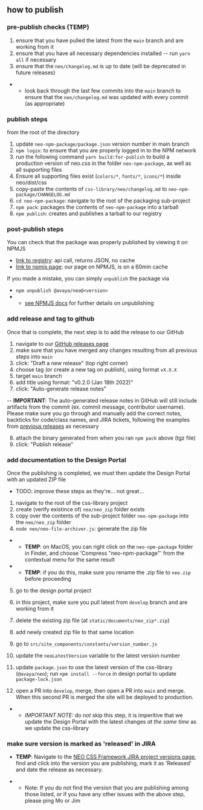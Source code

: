 ## how to publish

### pre-publish checks (TEMP)

1. ensure that you have pulled the latest from the `main` branch and are working from it
2. ensure that you have all necessary dependencies installed -- run `yarn all` if necessary
3. ensure that the `neo/changelog.md` is up to date (will be deprecated in future releases)

- - look back through the last few commits into the `main` branch to ensure that the `neo/changelog.md` was updated with every commit (as appropriate)

### publish steps

from the root of the directory

1. update `neo-npm-package/package.json` version number in main branch
2. `npm login`: to ensure that you are properly logged in to the NPM network
3. run the following command `yarn build:for-publish` to build a production version of neo.css in the folder `neo-npm-package`, as well as all supporting files
4. Ensure all supporting files exist (`colors/*`, `fonts/*`, `icons/*`) inside neo/dist/css
5. copy-paste the contents of `css-library/neo/changelog.md` to `neo-npm-package/CHANGELOG.md`
6. `cd neo-npm-package`: navigate to the root of the packaging sub-project
7. `npm pack`: packages the contents of `neo-npm-package` into a tarball
8. `npm publish`: creates and publishes a tarball to our registry

### post-publish steps

You can check that the package was properly published by viewing it on NPMJS

- [link to registry](https://registry.npmjs.org/@avaya%2fneo): api call, returns JSON, no cache
- [link to npmjs page](https://www.npmjs.com/package/@avaya/neo): our page on NPMJS, is on a 60min cache

If you made a mistake, you can simply `unpublish` the package via

- `npm unpublish @avaya/neo@<version>`
- - [see NPMJS docs](https://docs.npmjs.com/cli/v8/commands/npm-unpublish) for further details on unpublishing

### add release and tag to github

Once that is complete, the next step is to add the release to our GitHub

1. navigate to our [GitHub releases page](https://github.com/avaya-dux/neo-css-library/releases)
2. make sure that you have merged any changes resulting from all previous steps into `main`
3. click: "Draft a new release" (top right corner)
4. choose tag (or create a new tag on publish), using format `vX.X.X`
5. target `main` branch
6. add title using format: "v0.2.0 (Jan 18th 2022)"
7. click: "Auto-generate release notes"

-- **IMPORTANT**: The auto-generated release notes in GitHub will still include artifacts from the commit (ex. commit message, contributor username). Please make sure you go through and manually add the correct notes, backticks for code/class names, and JIRA tickets, following the examples from [previous releases](https://github.com/avaya-dux/neo-css-library/releases/tag/v3.66.0) as necessary

8. attach the binary generated from when you ran `npm pack` above (tgz file)
9. click: "Publish release"

### add documentation to the Design Portal

Once the publishing is completed, we must then update the Design Portal with an updated ZIP file

- TODO: improve these steps as they're... not great...

1. navigate to the root of the css-library project
2. create (verify existince of) `neo/neo_zip` folder exists
3. copy over the contents of the sub-project folder `neo-npm-package` into the `neo/neo_zip` folder
4. `node neo/neo-file-archiver.js`: generate the zip file

- - **TEMP**: on MacOS, you can right click on the `neo-npm-package` folder in Finder, and choose 'Compress "neo-npm-package"' from the contextual menu for the same result
- - **TEMP**: if you do this, make sure you rename the .zip file to `neo.zip` before proceeding

5. go to the design portal project
6. in this project, make sure you pull latest from `develop` branch and are working from it
7. delete the existing zip file (at `static/documents/neo_zip*.zip`)
8. add newly created zip file to that same location

9. go to `src/site_components/constants/version_number.js`
10. update the `neoLatestVersion` variable to the latest version number

11. update `package.json` to use the latest version of the css-library (`@avaya/neo`); run `npm install --force` in design portal to update `package-lock.json`
12. open a PR into `develop`, merge, then open a PR into `main` and merge. When this second PR is merged the site will be deployed to production.

- - _IMPORTANT NOTE:_ do _not_ skip this step, it is imperitive that we update the Design Portal with the latest changes _at the same time_ as we update the css-library

### make sure version is marked as 'released' in JIRA

- **TEMP**: Navigate to the [NEO CSS Framework JIRA project versions page](https://jira.forge.avaya.com/projects/NEO/versions/), find and click into the version you are publishing, mark it as 'Released' and date the release as necessary.

- - Note: If you do not find the version that you are publishing among those listed, or if you have any other issues with the above step, please ping Mo or Jim

